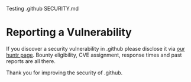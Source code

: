 Testing .github SECURITY.md


# Reporting a Vulnerability

If you discover a security vulnerability in .github please disclose it via [our huntr page](https://huntr.dev/repos/benharvie/.github/). Bounty eligibility, CVE assignment, response times and past reports are all there.

Thank you for improving the security of .github.